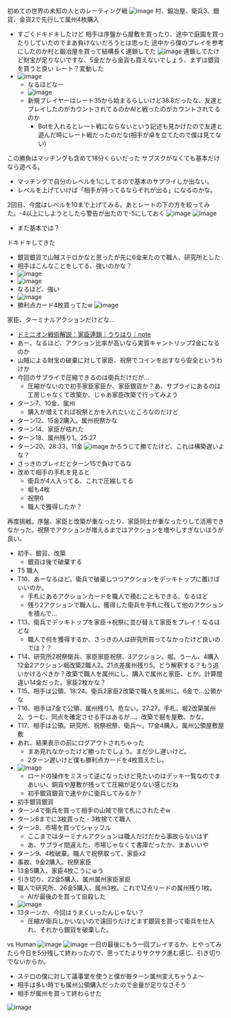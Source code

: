 
初めての世界の未知の人とのレーティング戦
![image](https://gyazo.com/5cc382a5f1b056ac99870db62f6def37/thumb/1000)
村、鍛冶屋、衛兵3、銀貨、金貨2で先行して属州4枚購入
- すごくドキドキしたけど
相手は序盤から屋敷を買ったり、途中で庭園を買ったりしていたのでまあ負けないだろうとは思った
途中から僕のプレイを参考にしたのか村と鍛冶屋を買って結構長く連鎖してた
![image](https://gyazo.com/2db570f81ea3f58723ced11d8b4e6086/thumb/1000)
連鎖してたけど財宝が足りないですな、5金だから金貨も買えないでしょう、まずは銀貨を買うと良い
レート？変動した
- ![image](https://gyazo.com/af5b1dfa18fff1a32bce287c2f22aa10/thumb/1000)
    - なるほどなー
    - ![image](https://gyazo.com/75a36c4863fda39ca2a2b0172ddd3785/thumb/1000)
    - 新規プレイヤーはレート35から始まるらしいけど38.8だったな、友達とプレイしたのがカウントされてるのかAIと戦ったのがカウントされてるのか
        - Botを入れるとレート戦にならないという記述も見かけたので友達と遊んだ時にレート戦だったのだな(相手が卓を立てたので僕は見てない)


この勝負はマッチングも含めて18分くらいだった
サブスクがなくても基本だけなら遊べる。
- マッチングで自分のレベルを1にしてるので基本のサプライしか出ない。
- レベルを上げていけば「相手が持ってるならそれが出る」になるのかな。

2回目、今度はレベルを10まで上げてみる。あとレートの下の方を絞ってみた。-4以上にしようとしたら警告が出たので-5にしておく
![image](https://gyazo.com/46fc848be26b7e5e17c433f800e66358/thumb/1000)
![image](https://gyazo.com/074cc4a402828691776c90591d8d3586/thumb/1000)
- また基本では？

ドキドキしてきた
- 銀貨銀貨で山賊ステロかなと思ったが先に6金来たので職人、研究所とした
- 相手はこんなことをしてる、強いのかな？
- ![image](https://gyazo.com/e8fabdd299622d20071bc8efb797432b/thumb/1000)
- ![image](https://gyazo.com/5bbd835b046af11623856b44c047994b/thumb/1000)
- なるほど、強い
- ![image](https://gyazo.com/ed96fceae0d1d77569964b47fef087a2/thumb/1000)
- 勝利点カード4枚買ってたw
![image](https://gyazo.com/c2d4dff3dd4a95f80b38ee733bfd2d45/thumb/1000)

家臣、ターミナルアクションだけどな…
- [ドミニオン戦術解説：家臣連鎖｜うりはり｜note](https://note.com/urihari/n/n215ccc9cf8c1)
- あー、なるほど、アクション比率が高いなら実質キャントリップ2金になるのか
- 山賊による財宝の破棄に対して家臣、祝祭でコインを出すなら安全というわけか
- 今回のサプライで圧縮できるのは衛兵だけだが…
    - 圧縮がないので初手家臣家臣か、家臣銀貨か？あ、サプライにあるのは工房じゃなくて改築か、じゃあ家臣改築で行ってみよう
- ターン7、10金、属州
    - 購入が増えてれば祝祭とかを入れたいところなのだけど
- ターン12、15金2購入。属州祝祭かな
- ターン14、家臣が枯れた
- ターン18、属州残り1。25:27
- ターン20、28:33、11金
![image](https://gyazo.com/4594f4e05b4e436a04abeeaa17fbb956/thumb/1000)
かろうじて勝てたけど、これは構築遅いよな？
- さっきのプレイだとターン15で負けてるな
- 改めて相手の手札を見ると
    - 衛兵が4人入ってる、これで圧縮してる
    - 堀も4枚
    - 祝祭6
    - 職人で獲得したか？

再度挑戦。序盤、家臣と改築が重なったり、家臣同士が重なったりして活用できなかった。祝祭でアクションが増えるまではアクションを増やしすぎないほうが良い。
- 初手、銀貨、改築
    - 銀貨は後で破棄する
- T5 職人
- T10、あーなるほど。衛兵で破棄しつつアクションをデッキトップに置けばいいのか。
    - 手札にあるアクションカードを職人で積むこともできる、なるほど
    - 残り2アクションで職人し、獲得した衛兵を手札に残して他のアクションを積んで…
- T13、衛兵でデッキトップを家臣→祝祭に並び替えて家臣をプレイ！なるほどな
    - 職人で何を獲得するか、さっきの人は研究所買ってなかったけど良いのでは？？
- T14、研究所2祝祭衛兵、家臣家臣祝祭、3アクション。堀。うーん、4購入12金2アクション堀改築2職人2。21点差属州残り5。どう解釈する？もう追いかけるべきか？改築で職人を属州にし、購入で属州と家臣、とか。計算間違い14金だった。家臣2枚かな？
- T15、相手は公領、18:24。衛兵2家臣2改築で職人を属州に。6金で…公領かな
- T16、相手は7金で公領、属州残り1。危ない。27:27。手札、堀2改築属州2。うーむ、同点を確定させる手はあるが…。改築で掘を屋敷、かな。
- T17、相手は公領。研究所、祝祭祝祭、衛兵〜。17金4購入。属州公領屋敷屋敷
- あれ、結果表示の前にログアウトされちゃった
    - まあ見れなかったけど勝ったでしょう。まだ少し遅いけど。
    - 2ターン遅いけど僕も勝利点カードを4枚買えたし。
- ![image](https://gyazo.com/5cb169f9179163bfecddaf425eb9993f/thumb/1000)
    - ロードの操作をミスって逆になったけど見たいのはデッキ一覧なのでまあいい、銅貨や屋敷が残ってて圧縮が足りない感じだね
    - 初手銀貨銀貨で速やかに衛兵してみるか？
- 初手銀貨銀貨
- ターン4で衛兵を買って相手の山賊で捨て札にされたぞw
- ターン6までに3枚買った
        - 3枚捨てて職人
- ターン8、市場を買ってシャッフル
    - ここまではターミナルアクションは職人だけだから事故らないはず
    - あ、サプライ間違えた、市場じゃなくて書庫だったか、まあいいや
- ターン9、4枚破棄。職人で祝祭取って、家臣x2
- 事故、9金2購入。祝祭家臣
- 13金5購入、家臣4枚こうにゅう
- 引き切り、22金5購入、属州属州家臣家臣
- 職人で研究所、26金5購入、属州3枚。これで12点リードの属州残り1枚。
    - AIが最後のを買って自殺した
- ![image](https://gyazo.com/3d7e6c612d6ead11989f12577f866bea/thumb/1000)
- 13ターンか、今回はうまくいったんじゃない？
    - 圧縮が衛兵しかいないので遠回りだけどまず銀貨を買って衛兵を仕入れ、それから銀貨を破棄した。


vs Human
![image](https://gyazo.com/fa75603e53e5162b1047ce45666263f8/thumb/1000)
![image](https://gyazo.com/de14fb83ccae0f166e0ca2e8e290468e/thumb/1000)
一日の最後にもう一回プレイするか、とやってみたら今日を5分残して終わったので、思ってたよりサクサク進む感じ、引き切りでないからか。
- ステロの僕に対して議事堂を使うと僕が毎ターン属州変えちゃうよ〜
- 相手は多い時でも属州公領購入だったので金量が足りなさそう
- 相手が属州を買って終わらせた


![image](https://gyazo.com/44a554cbfd0e3a196e2affff27668aad/thumb/1000)
